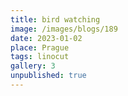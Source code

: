 ```yaml
---
title: bird watching
image: /images/blogs/189
date: 2023-01-02
place: Prague
tags: linocut
gallery: 3
unpublished: true
---
```

